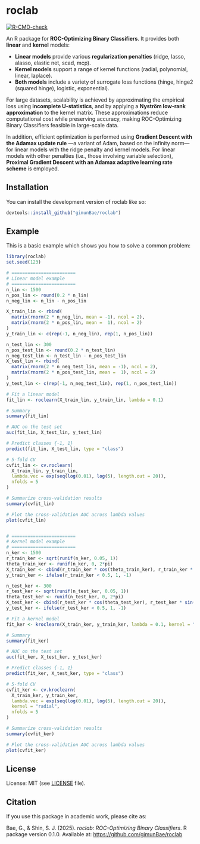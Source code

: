 # roclab

<!-- badges: start -->
[![R-CMD-check](https://github.com/gimunBae/roclab/actions/workflows/R-CMD-check.yaml/badge.svg)](https://github.com/gimunBae/roclab/actions/workflows/R-CMD-check.yaml)
<!-- badges: end -->

An R package for **ROC-Optimizing Binary Classifiers**. It provides both
**linear** and **kernel** models:

- **Linear models** provide various **regularization penalties**
  (ridge, lasso, alasso, elastic net, scad, mcp).
- **Kernel models** support a range of kernel functions
  (radial, polynomial, linear, laplace).
- **Both models** include a variety of surrogate loss functions
  (hinge, hinge2 (squared hinge), logistic, exponential).

For large datasets, scalability is achieved by approximating the empirical
loss using **incomplete U-statistics**, and by applying a **Nyström low-rank
approximation** to the kernel matrix. These approximations reduce computational
cost while preserving accuracy, making ROC-Optimizing Binary Classifiers
feasible in large-scale data.

In addition, efficient optimization is performed using **Gradient Descent with
the Adamax update rule** —a variant of Adam, based on the infinity norm—for
linear models with the ridge penalty and kernel models. For linear models with
other penalties (i.e., those involving variable selection), **Proximal Gradient
Descent with an Adamax adaptive learning rate scheme** is employed.

## Installation

You can install the development version of roclab like so:

``` r
devtools::install_github("gimunBae/roclab")
```

## Example

This is a basic example which shows you how to solve a common problem:

``` r
library(roclab)
set.seed(123)

# ========================
# Linear model example
# ========================
n_lin <- 1500
n_pos_lin <- round(0.2 * n_lin)
n_neg_lin <- n_lin - n_pos_lin

X_train_lin <- rbind(
  matrix(rnorm(2 * n_neg_lin, mean = -1), ncol = 2),
  matrix(rnorm(2 * n_pos_lin, mean =  1), ncol = 2)
)
y_train_lin <- c(rep(-1, n_neg_lin), rep(1, n_pos_lin))

n_test_lin <- 300
n_pos_test_lin <- round(0.2 * n_test_lin)
n_neg_test_lin <- n_test_lin - n_pos_test_lin
X_test_lin <- rbind(
  matrix(rnorm(2 * n_neg_test_lin, mean = -1), ncol = 2),
  matrix(rnorm(2 * n_pos_test_lin, mean =  1), ncol = 2)
)
y_test_lin <- c(rep(-1, n_neg_test_lin), rep(1, n_pos_test_lin))

# Fit a linear model
fit_lin <- roclearn(X_train_lin, y_train_lin, lambda = 0.1)

# Summary
summary(fit_lin)

# AUC on the test set
auc(fit_lin, X_test_lin, y_test_lin)

# Predict classes {-1, 1}
predict(fit_lin, X_test_lin, type = "class")

# 5-fold CV 
cvfit_lin <- cv.roclearn(
  X_train_lin, y_train_lin,
  lambda.vec = exp(seq(log(0.01), log(5), length.out = 20)),
  nfolds = 5
)

# Summarize cross-validation results
summary(cvfit_lin)

# Plot the cross-validation AUC across lambda values
plot(cvfit_lin)


# ========================
# Kernel model example
# ========================
n_ker <- 1500
r_train_ker <- sqrt(runif(n_ker, 0.05, 1))
theta_train_ker <- runif(n_ker, 0, 2*pi)
X_train_ker <- cbind(r_train_ker * cos(theta_train_ker), r_train_ker * sin(theta_train_ker))
y_train_ker <- ifelse(r_train_ker < 0.5, 1, -1)

n_test_ker <- 300
r_test_ker <- sqrt(runif(n_test_ker, 0.05, 1))
theta_test_ker <- runif(n_test_ker, 0, 2*pi)
X_test_ker <- cbind(r_test_ker * cos(theta_test_ker), r_test_ker * sin(theta_test_ker))
y_test_ker <- ifelse(r_test_ker < 0.5, 1, -1)

# Fit a kernel model
fit_ker <- kroclearn(X_train_ker, y_train_ker, lambda = 0.1, kernel = "radial")

# Summary
summary(fit_ker)

# AUC on the test set
auc(fit_ker, X_test_ker, y_test_ker)

# Predict classes {-1, 1}
predict(fit_ker, X_test_ker, type = "class")

# 5-fold CV 
cvfit_ker <- cv.kroclearn(
  X_train_ker, y_train_ker,
  lambda.vec = exp(seq(log(0.01), log(5), length.out = 20)),
  kernel = "radial",
  nfolds = 5
)

# Summarize cross-validation results
summary(cvfit_ker)

# Plot the cross-validation AUC across lambda values
plot(cvfit_ker)
```

## License

License: MIT (see [LICENSE](LICENSE) file).

## Citation

If you use this package in academic work, please cite as:

Bae, G., & Shin, S. J. (2025). *roclab: ROC-Optimizing Binary Classifiers*.
R package version 0.1.0. Available at: https://github.com/gimunBae/roclab
